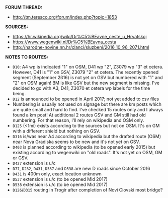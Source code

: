 ﻿**FORUM THREAD:**
- http://tm.teresco.org/forum/index.php?topic=1853


**SOURCES:**
- https://hr.wikipedia.org/wiki/Dr%C5%BEavne_ceste_u_Hrvatskoj
- https://www.wegenwiki.nl/Dr%C5%BEavna_cesta
- http://narodne-novine.nn.hr/clanci/sluzbeni/2016_10_96_2071.html


**NOTES TO ROUTES:**
- `D10`: A4 wp is indicated "1" on OSM, D41 wp "2", Z3079 wp "3" et cetera. However, D41 is "1" on GSV, Z3079 "2" et cetera. The recently opened segment (September 2ß16) is not yet on GSV but numbered with "1" and "2" on OSM again! BM is like GSV but the new segment is missing. I've decided to go with A3, D41, Z3070 et cetera wp labels for the time being.
- `D12` is announced to be opened in April 2017; not yet added to csv files
- Numbering is usually not used on signage but there are km posts which are quite small and hard to find. I've checked 15 routes only and I always found a km post! At additional 2 routes GSV and GM still had old numbering. For that reason, I'll rely on wikipedia and OSM only.
- `D125` (<1mi) exists according to the sources but not on OSM. It's on GM with a different shield but nothing on GSV.
- `D316` is/was near A4 according to wikipedia but the drafted route (OSM) near Nova Gradiska seems to be new and it's not yet on GSV.
- `D403` is planned according to wikipedia (to be opened early 2015) but existing according to wegenwiki on "old roads". It's not yet on OSM, GM or GSV.
- `D427` extension is u/c
- `D77`, `D232`, `D431`, `D537` and `D538` are new D roads since October 2016
- `D431` is 400m only, exact location unknown
- `D537` extension is u/c (to be opened Mid 2017)
- `D538` extension is u/c (to be opened Mid 2017)
- `D126`/`D315` routing in Trogir after completion of Novi Ciovski most bridge?
